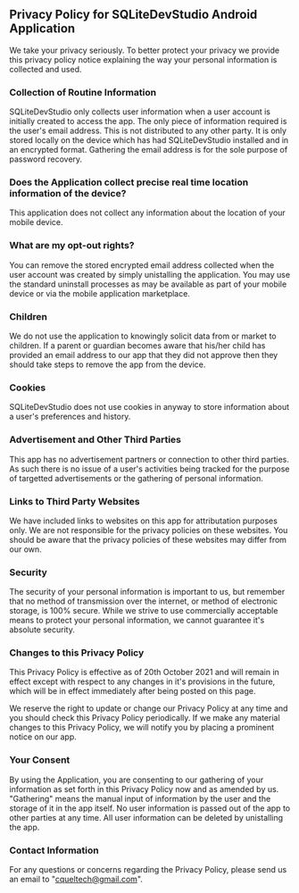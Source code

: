 ## Privacy Policy for SQLiteDevStudio Android Application
We take your privacy seriously. To better protect your privacy we provide this privacy policy notice explaining the way your personal information is collected and used.

### Collection of Routine Information
SQLiteDevStudio only collects user information when a user account is initially created to access the app. The only piece of information required is the user's email address. This is not distributed to any other party. It is only stored locally on the device which has had SQLiteDevStudio installed and in an encrypted format. Gathering the email address is for the sole purpose of password recovery.

### Does the Application collect precise real time location information of the device?
This application does not collect any information about the location of your mobile device.

### What are my opt-out rights?
You can remove the stored encrypted email address collected when the user account was created by simply unistalling the application. You may use the standard uninstall processes as may be available as part of your mobile device or via the mobile application marketplace.

### Children
We do not use the application to knowingly solicit data from or market to children. If a parent or guardian becomes aware that his/her child has provided an email address to our app that they did not approve then they should take steps to remove the app from the device.

### Cookies
SQLiteDevStudio does not use cookies in anyway to store information about a user's preferences and history.

### Advertisement and Other Third Parties
This app has no advertisement partners or connection to other third parties. As such there is no issue of a user's activities being tracked for the purpose of targetted advertisements or the gathering of personal information.

### Links to Third Party Websites
We have included links to websites on this app for attributation purposes only. We are not responsible for the privacy policies on these websites. You should be aware that the privacy policies of these websites may differ from our own.

### Security
The security of your personal information is important to us, but remember that no method of transmission over the internet, or method of electronic storage, is 100% secure. While we strive to use commercially acceptable means to protect your personal information, we cannot guarantee it's absolute security.

### Changes to this Privacy Policy
This Privacy Policy is effective as of 20th October 2021 and will remain in effect except with respect to any changes in it's provisions in the future, which will be in effect immediately after being posted on this page.

We reserve the right to update or change our Privacy Policy at any time and you should check this Privacy Policy periodically. If we make any material changes to this Privacy Policy, we will notify you by placing a prominent notice on our app.

### Your Consent
By using the Application, you are consenting to our gathering of your information as set forth in this Privacy Policy now and as amended by us. "Gathering" means the manual input of information by the user and the storage of it in the app itself. No user information is passed out of the app to other parties at any time. All user information can be deleted by unistalling the app.

### Contact Information
For any questions or concerns regarding the Privacy Policy, please send us an email to "cqueltech@gmail.com".
